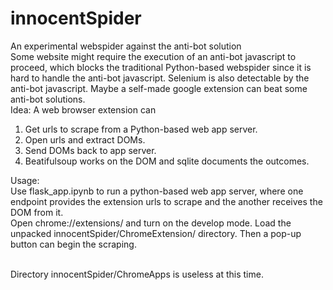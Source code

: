 # innocentSpider
An experimental webspider against the anti-bot solution <br>
Some website might require the execution of an anti-bot javascript to proceed, which blocks the traditional Python-based webspider since it is hard to handle the anti-bot javascript. Selenium is also detectable by the anti-bot javascript. Maybe a self-made google extension can beat some anti-bot solutions. <br>
Idea: A web browser extension can
1. Get urls to scrape from a Python-based web app server. 
2. Open urls and extract DOMs. 
3. Send DOMs back to app server. 
4. Beatifulsoup works on the DOM and sqlite documents the outcomes.
<p>
Usage: <br>
Use flask_app.ipynb to run a python-based web app server, where one endpoint provides the extension urls to scrape and the another receives the DOM from it.<br>
  Open chrome://extensions/ and turn on the develop mode. Load the unpacked innocentSpider/ChromeExtension/ directory. Then a pop-up button can begin the scraping. 
  
<p><p><br>
Directory innocentSpider/ChromeApps is useless at this time.
